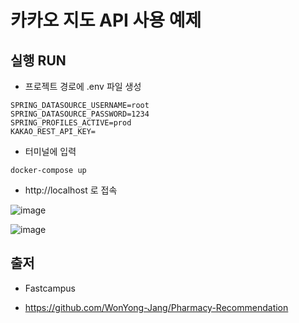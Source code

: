 # 카카오 지도 API 사용 예제

## 실행 RUN

* 프로젝트 경로에 .env 파일 생성
```
SPRING_DATASOURCE_USERNAME=root
SPRING_DATASOURCE_PASSWORD=1234
SPRING_PROFILES_ACTIVE=prod
KAKAO_REST_API_KEY=
```
* 터미널에 입력
```
docker-compose up
```

* http://localhost 로 접속

![image](https://github.com/Uadj/fc_pharmacy/assets/30551889/d9f41255-51d5-4207-9de5-5be5f67c1723)


![image](https://github.com/Uadj/fc_pharmacy/assets/30551889/f6ecd1f1-32bd-465f-b9f7-9140c960ee4f)


## 출저

* Fastcampus

* https://github.com/WonYong-Jang/Pharmacy-Recommendation
